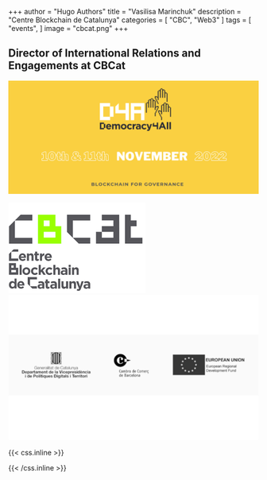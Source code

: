 +++
author = "Hugo Authors"
title = "Vasilisa Marinchuk"
description = "Centre Blockchain de Catalunya"
categories = [
    "CBC",
    "Web3" 
]
tags = [
    "events",
]
image = "cbcat.png"
+++


## Director of International Relations and Engagements at CBCat


![](02.png) 

![](01.png)  ![](03.png)






{{< css.inline >}}
<style>
.canon { background: white; width: 100%; height: auto; }
</style>
{{< /css.inline >}}

